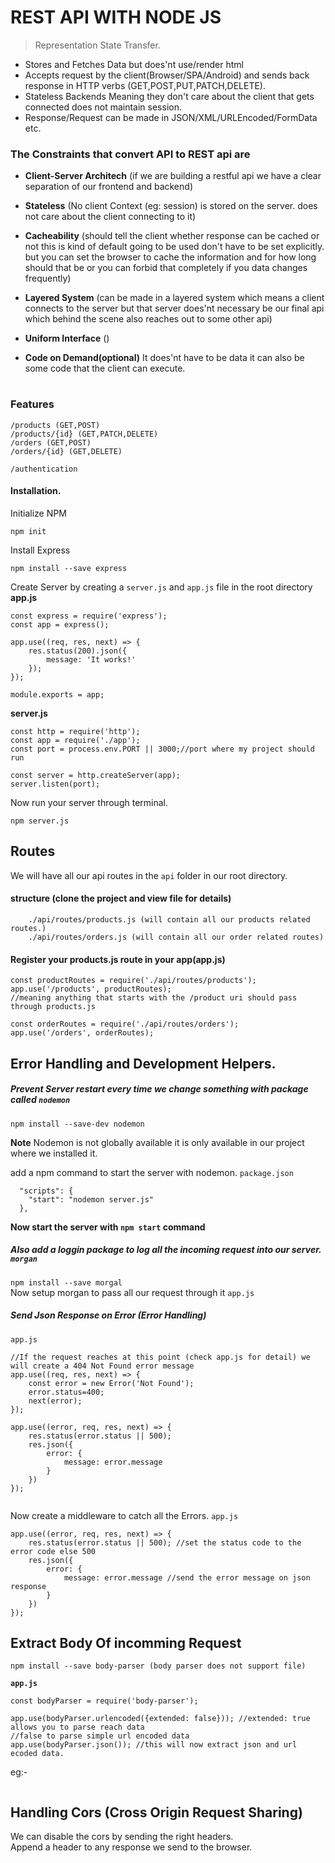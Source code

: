 # REST API WITH NODE JS
> Representation State Transfer.

* Stores and Fetches Data but does'nt use/render html
* Accepts request by the client(Browser/SPA/Android) and sends back response in HTTP verbs (GET,POST,PUT,PATCH,DELETE).
* Stateless Backends Meaning they don't care about the client that gets connected does not maintain session.
* Response/Request can be made in JSON/XML/URLEncoded/FormData etc.



### The Constraints that convert API to REST api are
* **Client-Server Architech**
(if we are building a restful api we have a clear separation of our frontend and backend)

* **Stateless**
(No  client Context (eg: session) is stored on the server. does not care about the client connecting to it)

* **Cacheability**
(should tell the client whether response can be cached or not this is kind of default going to be used don't have to be set explicitly.
but you can set the browser to cache the information and for how long should that be or you can forbid that completely 
if you data changes frequently)

* **Layered System**
(can be made in a layered system which means a client connects to the server but that server does'nt necessary be our final api which behind
the scene also reaches out to some other api)
* **Uniform Interface**
()
* **Code on Demand(optional)**
It does'nt have to be data it can also be some code that the client can execute.


#

### Features
````
/products (GET,POST)
/products/{id} (GET,PATCH,DELETE)
/orders (GET,POST)
/orders/{id} (GET,DELETE)

/authentication
````

#### Installation.
Initialize NPM
```
npm init
```

Install Express
```
npm install --save express
```


Create Server by creating a `server.js` and `app.js` file in the root directory
**app.js**
```
const express = require('express');
const app = express();

app.use((req, res, next) => {
    res.status(200).json({
        message: 'It works!'
    });
});

module.exports = app;
```
**server.js**
```
const http = require('http');
const app = require('./app');
const port = process.env.PORT || 3000;//port where my project should run

const server = http.createServer(app);
server.listen(port);
```
Now run your server through terminal.
```
npm server.js
```

## Routes
We will have all our api routes in the `api` folder in our root directory.


#### structure (clone the project and view file for details)
```
    ./api/routes/products.js (will contain all our products related routes.)
    ./api/routes/orders.js (will contain all our order related routes)

```

#### Register your products.js route in your app(app.js)
```
const productRoutes = require('./api/routes/products');
app.use('/products', productRoutes); 
//meaning anything that starts with the /product uri should pass through products.js

const orderRoutes = require('./api/routes/orders');
app.use('/orders', orderRoutes);
```

## Error Handling and Development Helpers.
##### Prevent Server restart every time we change something with package called `nodemon`
```
npm install --save-dev nodemon
```
**Note** Nodemon is not globally available it is only available in our project where we installed it.  

add a npm command to start the server with nodemon. `package.json`
```
  "scripts": {
    "start": "nodemon server.js"
  },
```
**Now start the server with `npm start` command**

##### Also add a loggin package to log all the incoming request into our server. `morgan`
```npm install --save morgal```  
Now setup morgan to pass all our request through it `app.js`


##### Send Json Response on Error (Error Handling)
```app.js```
```
//If the request reaches at this point (check app.js for detail) we will create a 404 Not Found error message
app.use((req, res, next) => {
    const error = new Error('Not Found');
    error.status=400;
    next(error);
});

app.use((error, req, res, next) => {
    res.status(error.status || 500);
    res.json({
        error: {
            message: error.message
        }
    })
});


```

Now create a middleware to catch all the Errors. `app.js`
```
app.use((error, req, res, next) => {
    res.status(error.status || 500); //set the status code to the error code else 500
    res.json({
        error: {
            message: error.message //send the error message on json response
        }
    })
});
```


## Extract Body Of incomming Request
```
npm install --save body-parser (body parser does not support file)
```
**`app.js`**
```
const bodyParser = require('body-parser');

app.use(bodyParser.urlencoded({extended: false})); //extended: true allows you to parse reach data 
//false to parse simple url encoded data
app.use(bodyParser.json()); //this will now extract json and url ecoded data.
```
eg:-
```

```

## Handling Cors (Cross Origin Request Sharing)
We can disable the cors by sending the right headers.  
Append a header to any response we send to the browser.
